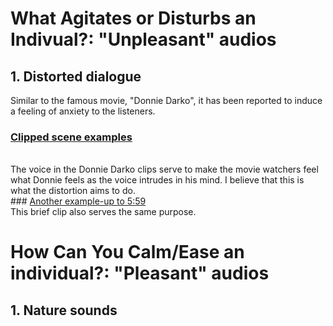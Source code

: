 # What Agitates or Disturbs an Indivual?: "Unpleasant" audios
## 1. Distorted dialogue
Similar to the famous movie, "Donnie Darko", it has been reported to induce a feeling of anxiety to the listeners.
<br>
### <a href = "https://www.youtube.com/watch?v=_9pOL5eMGZY">Clipped scene examples</a>
<br>
The voice in the Donnie Darko clips serve to make the movie watchers feel what Donnie feels as the voice intrudes in his mind. I believe that this is what the distortion aims to do.
<br>
### <a href ="https://youtu.be/W7l5AOOqNyQ?t=343">Another example-up to 5:59</a>
<br>
This brief clip also serves the same purpose.
<br>

# How Can You Calm/Ease an individual?: "Pleasant" audios
## 1. Nature sounds


